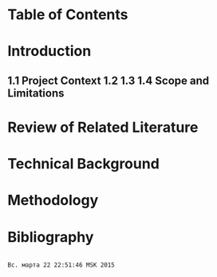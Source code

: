 Table of Contents 
==================

Introduction
==============
1.1 Project Context
1.2	
1.3
1.4 Scope and Limitations
---------------
	
Review of Related Literature
==============================
	
Technical Background
======================
	
Methodology
=============

Bibliography
==============

                                                                                                                                             Вс. марта 22 22:51:46 MSK 2015



